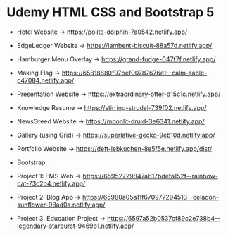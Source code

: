 # Udemy HTML CSS and Bootstrap 5

- Hotel Website -> https://polite-dolphin-7a0542.netlify.app/
- EdgeLedger Website -> https://lambent-biscuit-88a57d.netlify.app/
- Hamburger Menu Overlay -> https://grand-fudge-047f7f.netlify.app/
- Making Flag -> https://65818880f97bef00787676e1--calm-sable-c47084.netlify.app/
- Presentation Website -> https://extraordinary-otter-d15c1c.netlify.app/
- Knowledge Resume -> https://stirring-strudel-739f02.netlify.app/
- NewsGreed Website -> https://moonlit-druid-3e6341.netlify.app/
- Gallery (using Grid) -> https://superlative-gecko-9eb10d.netlify.app/
- Portfolio Website -> https://deft-lebkuchen-8e5f5e.netlify.app/dist/

- Bootstrap:

- Project 1: EMS Web -> https://65952729847a617bdefa152f--rainbow-cat-73c2b4.netlify.app/
- Project 2: Blog App -> https://65980a05a11f670977294513--celadon-sunflower-98ad0a.netlify.app/
- Project 3: Education Project -> https://6597a52b0537cf89c2e738b4--legendary-starburst-9469b1.netlify.app/
